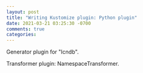```yaml
---
layout: post
title: "Writing Kustomize plugin: Python plugin"
date: 2021-03-21 03:25:30 -0700
comments: true
categories: 
---
```


Generator plugin for "Icndb".

Transformer plugin: NamespaceTransformer.

